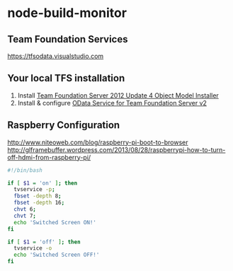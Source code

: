 # node-build-monitor

## Team Foundation Services

https://tfsodata.visualstudio.com

## Your local TFS installation

1. Install [Team Foundation Server 2012 Update 4 Object Model Installer](http://visualstudiogallery.msdn.microsoft.com/f30e5cc7-036e-449c-a541-d522299445aa)
2. Install & configure [OData Service for Team Foundation Server v2](http://www.microsoft.com/en-us/download/details.aspx?id=36230)

## Raspberry Configuration

http://www.niteoweb.com/blog/raspberry-pi-boot-to-browser
http://glframebuffer.wordpress.com/2013/08/28/raspberrypi-how-to-turn-off-hdmi-from-raspberry-pi/

```bash
#!/bin/bash

if [ $1 = 'on' ]; then
  tvservice -p;
  fbset -depth 8;
  fbset -depth 16;
  chvt 6;
  chvt 7;
  echo 'Switched Screen ON!'
fi

if [ $1 = 'off' ]; then
  tvservice -o
  echo 'Switched Screen OFF!'
fi